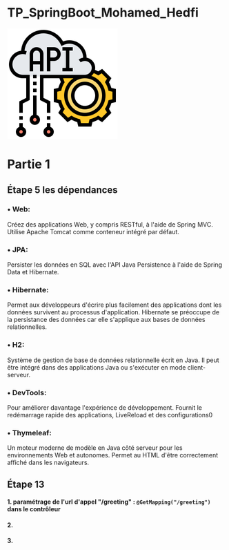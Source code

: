 # TP_SpringBoot_Mohamed_Hedfi
 ![alt text](https://github.com/haashone/TP_SpringBoot_Mohamed_Hedfi/blob/main/src/main/resources/static/img/api.png?raw=true)
 
 # Partie 1
 ## Étape 5 les dépendances
 ### • Web:
 Créez des applications Web, y compris RESTful, à l'aide de Spring MVC.
 Utilise Apache Tomcat comme conteneur intégré par défaut.
 ### • JPA:
 Persister les données en SQL avec l'API Java Persistence à l'aide de Spring Data et Hibernate.
 ### • Hibernate:
 Permet aux développeurs d'écrire plus facilement des applications dont les données survivent au processus d'application.
 Hibernate se préoccupe de la persistance des données car elle s'applique aux bases de données relationnelles.
 ### • H2:
 Système de gestion de base de données relationnelle écrit en Java.
 Il peut être intégré dans des applications Java ou s'exécuter en mode client-serveur.
 ### • DevTools:
 Pour améliorer davantage l'expérience de développement.
 Fournit le redémarrage rapide des applications, LiveReload et des configurations0
 ### • Thymeleaf:
 Un moteur moderne de modèle en Java côté serveur pour les environnements Web et autonomes.
 Permet au HTML d'être correctement affiché dans les navigateurs.
 
 
  ## Étape 13
  #### 1. paramétrage de l'url d'appel "/greeting" : `@GetMapping("/greeting")` dans le contrôleur
  #### 2.
  #### 3.

